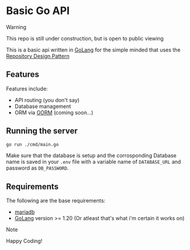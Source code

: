 # Basic Go API

> [!WARNING]
> This repo is still under construction, but is open to public viewing

This is a basic api written in [GoLang](https://go.dev/) for the simple minded that uses the [Repository Design Pattern](https://www.umlboard.com/design-patterns/repository.html)


## Features
Features include:

- API routing (you don't say)
- Database management
- ORM via [GORM](https://gorm.io/) (coming soon...)

## Running the server

```bash
go run ./cmd/main.go
```

Make sure that the database is setup and the corrosponding Database name is saved in your `.env` file with a variable name of `DATABASE_URL` and password as `DB_PASSWORD`.

## Requirements
The following are the base requirements:
- [mariadb](https://mariadb.org/download/) 
- [GoLang](https://go.dev/) version >= 1.20 (Or atleast that's what i'm certain it works on)

> [!NOTE]
> Happy Coding!
